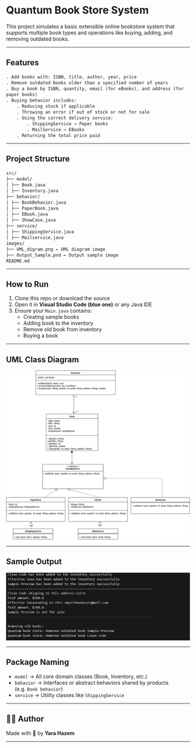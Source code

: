 # Quantum Book Store System

This project simulates a basic extensible online bookstore system that supports multiple book types and operations like buying, adding, and removing outdated books.

---

## Features
    . Add books with: ISBN, title, author, year, price
    . Remove outdated books older than a specified number of years
    . Buy a book by ISBN, quantity, email (for eBooks), and address (for paper books)
    . Buying behavior includes:
        . Reducing stock if applicable
        . Throwing an error if out of stock or not for sale
        . Using the correct delivery service:
            . ShippingService → Paper books
            . MailService → EBooks
        . Returning the total price paid

---

## Project Structure
    src/
    ├── model/
    │ ├── Book.java
    │ ├── Inventory.java
    ├── behavior/
    │ ├── BookBehavior.java
    │ ├── PaperBook.java
    │ ├── EBook.java
    │ ├── ShowCase.java
    ├── service/
    │ ├── ShippingService.java
    │ ├── Mailservice.java
    images/
    ├── UML_digram.png ← UML diagram image
    ├── Output_Sample.pnd ← Output sample image
    README.md


---

## How to Run

1. Clone this repo or download the source
2. Open it in **Visual Studio Code (blue one)** or any Java IDE
3. Ensure your `Main.java` contains:
   - Creating sample books
   - Adding book to the inventory
   - Remove old book from inventory
   - Buying a book

---

## UML Class Diagram

  ![UML Diagram](images/UML_digram.png)

  ---

## Sample Output
  ![..](images/Output_Sample.png)

---

## Package Naming

  - `model` → All core domain classes (Book, Inventory, etc.)
  - `behavior` → Interfaces or abstract behaviors shared by products  
     (e.g. `Book behavior`)
  - `service` → Utility classes like `ShippingService`

---

## 👩‍💻 Author

Made with 💙 by **Yara Hazem**

---
